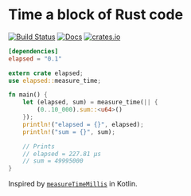 # Time a block of Rust code

[![Build Status](https://travis-ci.org/matklad/elapsed.svg?branch=master)](https://travis-ci.org/matklad/elapsed)
[![Docs](https://docs.rs/elapsed/badge.svg)](https://docs.rs/elapsed)
[![crates.io](https://img.shields.io/crates/v/elapsed.svg)](https://crates.io/crates/elapsed)


```TOML
[dependencies]
elapsed = "0.1"
```

```Rust
extern crate elapsed;
use elapsed::measure_time;

fn main() {
    let (elapsed, sum) = measure_time(|| {
        (0..10_000).sum::<u64>()
    });
    println!("elapsed = {}", elapsed);
    println!("sum = {}", sum);

    // Prints
    // elapsed = 227.81 μs
    // sum = 49995000
}
```

Inspired by [`measureTimeMillis`](https://kotlinlang.org/api/latest/jvm/stdlib/kotlin.system/measure-time-millis.html) in
Kotlin.
